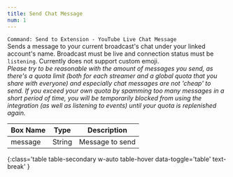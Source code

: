 ```yaml
---
title: Send Chat Message
num: 1
---
```


`Command: Send to Extension - YouTube Live Chat Message`\
Sends a message to your current broadcast's chat under your linked account's name. Broadcast must be live and connection status must be `listening`. Currently does not support custom emoji.\
*Please try to be reasonable with the amount of messages you send, as there's a quota limit (both for each streamer and a global quota that you share with everyone) and especially chat messages are not 'cheap' to send. If you exceed your own quota by spamming too many messages in a short period of time, you will be temporarily blocked from using the integration (as well as listening to events) until your quota is replenished again.*


| Box Name | Type | Description | 
|-------|--------|--------
|message|String|Message to send|
{:class='table table-secondary w-auto table-hover data-toggle='table' text-break' }






